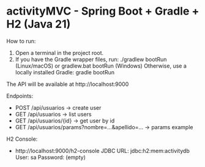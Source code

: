 activityMVC - Spring Boot + Gradle + H2 (Java 21)
================================================

How to run:
1. Open a terminal in the project root.
2. If you have the Gradle wrapper files, run:
   ./gradlew bootRun  (Linux/macOS) or gradlew.bat bootRun (Windows)
   Otherwise, use a locally installed Gradle:
   gradle bootRun

The API will be available at http://localhost:9000

Endpoints:
 - POST /api/usuarios       -> create user
 - GET  /api/usuarios       -> list users
 - GET  /api/usuarios/{id}  -> get user by id
 - GET  /api/usuarios/params?nombre=...&apellido=... -> params example

H2 Console:
 - http://localhost:9000/h2-console
   JDBC URL: jdbc:h2:mem:activitydb
   User: sa
   Password: (empty)
